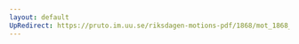 ```yaml
---
layout: default
UpRedirect: https://pruto.im.uu.se/riksdagen-motions-pdf/1868/mot_1868__fk__7/mot_1868__fk__7-001.pdf
---
```

